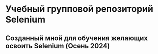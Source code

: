 # Учебный групповой репозиторий Selenium
## Cозданный мной для обучения желающих освоить Selenium (Осень 2024)
